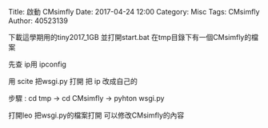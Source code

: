 Title: 啟動 CMsimfly
Date: 2017-04-24 12:00
Category: Misc
Tags: CMsimfly
Author: 40523139

<!-- PELICAN_END_SUMMARY -->

下載這學期用的tiny2017_1GB 並打開start.bat 在tmp目錄下有一個CMsimfly的檔案

先查 ip用 ipconfig     

用 scite 把wsgi.py 打開 把 ip 改成自己的

步驟 : cd tmp -> cd CMsimfly -> pyhton wsgi.py 

打開leo 把wsgi.py的檔案打開 可以修改CMsimfly的內容
                    
              